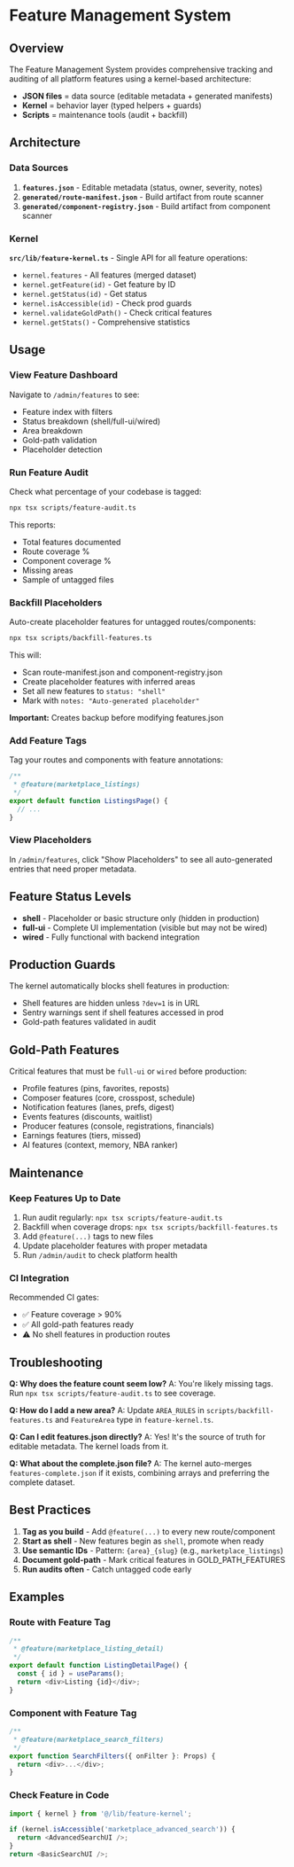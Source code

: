 # Feature Management System

## Overview

The Feature Management System provides comprehensive tracking and auditing of all platform features using a kernel-based architecture:

- **JSON files** = data source (editable metadata + generated manifests)
- **Kernel** = behavior layer (typed helpers + guards)
- **Scripts** = maintenance tools (audit + backfill)

## Architecture

### Data Sources

1. **`features.json`** - Editable metadata (status, owner, severity, notes)
2. **`generated/route-manifest.json`** - Build artifact from route scanner
3. **`generated/component-registry.json`** - Build artifact from component scanner

### Kernel

**`src/lib/feature-kernel.ts`** - Single API for all feature operations:
- `kernel.features` - All features (merged dataset)
- `kernel.getFeature(id)` - Get feature by ID
- `kernel.getStatus(id)` - Get status
- `kernel.isAccessible(id)` - Check prod guards
- `kernel.validateGoldPath()` - Check critical features
- `kernel.getStats()` - Comprehensive statistics

## Usage

### View Feature Dashboard

Navigate to `/admin/features` to see:
- Feature index with filters
- Status breakdown (shell/full-ui/wired)
- Area breakdown
- Gold-path validation
- Placeholder detection

### Run Feature Audit

Check what percentage of your codebase is tagged:

```bash
npx tsx scripts/feature-audit.ts
```

This reports:
- Total features documented
- Route coverage %
- Component coverage %
- Missing areas
- Sample of untagged files

### Backfill Placeholders

Auto-create placeholder features for untagged routes/components:

```bash
npx tsx scripts/backfill-features.ts
```

This will:
- Scan route-manifest.json and component-registry.json
- Create placeholder features with inferred areas
- Set all new features to `status: "shell"`
- Mark with `notes: "Auto-generated placeholder"`

**Important:** Creates backup before modifying features.json

### Add Feature Tags

Tag your routes and components with feature annotations:

```typescript
/**
 * @feature(marketplace_listings)
 */
export default function ListingsPage() {
  // ...
}
```

### View Placeholders

In `/admin/features`, click "Show Placeholders" to see all auto-generated entries that need proper metadata.

## Feature Status Levels

- **shell** - Placeholder or basic structure only (hidden in production)
- **full-ui** - Complete UI implementation (visible but may not be wired)
- **wired** - Fully functional with backend integration

## Production Guards

The kernel automatically blocks shell features in production:
- Shell features are hidden unless `?dev=1` is in URL
- Sentry warnings sent if shell features accessed in prod
- Gold-path features validated in audit

## Gold-Path Features

Critical features that must be `full-ui` or `wired` before production:
- Profile features (pins, favorites, reposts)
- Composer features (core, crosspost, schedule)
- Notification features (lanes, prefs, digest)
- Events features (discounts, waitlist)
- Producer features (console, registrations, financials)
- Earnings features (tiers, missed)
- AI features (context, memory, NBA ranker)

## Maintenance

### Keep Features Up to Date

1. Run audit regularly: `npx tsx scripts/feature-audit.ts`
2. Backfill when coverage drops: `npx tsx scripts/backfill-features.ts`
3. Add `@feature(...)` tags to new files
4. Update placeholder features with proper metadata
5. Run `/admin/audit` to check platform health

### CI Integration

Recommended CI gates:
- ✅ Feature coverage > 90%
- ✅ All gold-path features ready
- ⚠️ No shell features in production routes

## Troubleshooting

**Q: Why does the feature count seem low?**
A: You're likely missing tags. Run `npx tsx scripts/feature-audit.ts` to see coverage.

**Q: How do I add a new area?**
A: Update `AREA_RULES` in `scripts/backfill-features.ts` and `FeatureArea` type in `feature-kernel.ts`.

**Q: Can I edit features.json directly?**
A: Yes! It's the source of truth for editable metadata. The kernel loads from it.

**Q: What about the complete.json file?**
A: The kernel auto-merges `features-complete.json` if it exists, combining arrays and preferring the complete dataset.

## Best Practices

1. **Tag as you build** - Add `@feature(...)` to every new route/component
2. **Start as shell** - New features begin as `shell`, promote when ready
3. **Use semantic IDs** - Pattern: `{area}_{slug}` (e.g., `marketplace_listings`)
4. **Document gold-path** - Mark critical features in GOLD_PATH_FEATURES
5. **Run audits often** - Catch untagged code early

## Examples

### Route with Feature Tag

```typescript
/**
 * @feature(marketplace_listing_detail)
 */
export default function ListingDetailPage() {
  const { id } = useParams();
  return <div>Listing {id}</div>;
}
```

### Component with Feature Tag

```typescript
/**
 * @feature(marketplace_search_filters)
 */
export function SearchFilters({ onFilter }: Props) {
  return <div>...</div>;
}
```

### Check Feature in Code

```typescript
import { kernel } from '@/lib/feature-kernel';

if (kernel.isAccessible('marketplace_advanced_search')) {
  return <AdvancedSearchUI />;
}
return <BasicSearchUI />;
```

